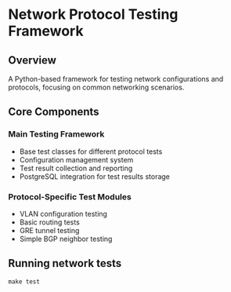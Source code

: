 
# Network Protocol Testing Framework

## Overview
A Python-based framework for testing network configurations and protocols, focusing on common networking scenarios.

## Core Components

### Main Testing Framework
- Base test classes for different protocol tests
- Configuration management system
- Test result collection and reporting
- PostgreSQL integration for test results storage

### Protocol-Specific Test Modules
- VLAN configuration testing
- Basic routing tests
- GRE tunnel testing
- Simple BGP neighbor testing

## Running network tests

```
make test
```
